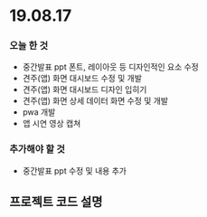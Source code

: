 # 19.08.17



### 오늘 한 것

- 중간발표 ppt 폰트, 레이아웃 등 디자인적인 요소 수정
- 견주(앱) 화면 대시보드 수정 및 개발
- 견주(앱) 화면 대시보드 디자인 입히기
- 견주(앱) 화면 상세 데이터 화면 수정 및 개발
- pwa 개발
- 앱 시연 영상 캡쳐



### 추가해야 할 것

- 중간발표 ppt 수정 및 내용 추가



## 프로젝트 코드 설명

